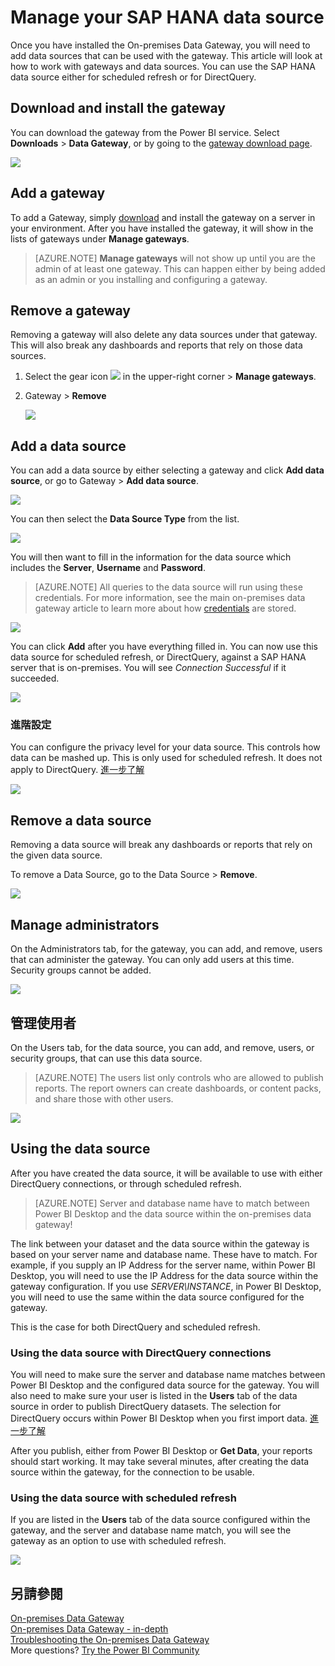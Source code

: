 <properties
pageTitle="Manage your SAP HANA data source"
description="How to manage the on-premises data gateway and data sources that belong to that gateway. This article is specific to SAP HANA."
services="powerbi"
documentationCenter=""
authors="guyinacube"
manager="erikre"
backup=""
editor=""
tags=""
qualityFocus="no"
qualityDate=""/>

<tags
ms.service="powerbi"
ms.devlang="NA"
ms.topic="article"
ms.tgt_pltfrm="na"
ms.workload="powerbi"
ms.date="10/01/2016"
ms.author="asaxton"/>
# Manage your SAP HANA data source

Once you have installed the On-premises Data Gateway, you will need to add data sources that can be used with the gateway. This article will look at how to work with gateways and data sources. You can use the SAP HANA data source either for scheduled refresh or for DirectQuery.

## Download and install the gateway

You can download the gateway from the Power BI service. Select <bpt id="p1">**</bpt>Downloads<ept id="p1">**</ept><ph id="ph1"> &gt; </ph><bpt id="p2">**</bpt>Data Gateway<ept id="p2">**</ept>, or by going to the <bpt id="p3">[</bpt>gateway download page<ept id="p3">](https://go.microsoft.com/fwlink/?LinkId=698861)</ept>.

![](media/powerbi-gateway-onprem/powerbi-download-data-gateway.png)

## Add a gateway

To add a Gateway, simply <bpt id="p1">[</bpt>download<ept id="p1">](https://go.microsoft.com/fwlink/?LinkId=698861)</ept> and install the gateway on a server in your environment. After you have installed the gateway, it will show in the lists of gateways under <bpt id="p1">**</bpt>Manage gateways<ept id="p1">**</ept>.

> [AZURE.NOTE] <bpt id="p1">**</bpt>Manage gateways<ept id="p1">**</ept> will not show up until you are the admin of at least one gateway. This can happen either by being added as an admin or you installing and configuring a gateway.

## Remove a gateway

Removing a gateway will also delete any data sources under that gateway.  This will also break any dashboards and reports that rely on those data sources.

1.  Select the gear icon <ph id="ph1">![](media/powerbi-gateway-enterprise-manage/pbi_gearicon.png)</ph> in the upper-right corner &gt; <bpt id="p1">**</bpt>Manage gateways<ept id="p1">**</ept>.

2.  Gateway &gt; <bpt id="p1">**</bpt>Remove<ept id="p1">**</ept>

    ![](media/powerbi-gateway-enterprise-manage/datasourcesettings7.png)

## Add a data source

You can add a data source by either selecting a gateway and click <bpt id="p1">**</bpt>Add data source<ept id="p1">**</ept>, or go to Gateway &gt; <bpt id="p2">**</bpt>Add data source<ept id="p2">**</ept>.

![](media/powerbi-gateway-enterprise-manage/datasourcesettings1.png)

You can then select the <bpt id="p1">**</bpt>Data Source Type<ept id="p1">**</ept> from the list.

![](media/powerbi-gateway-enterprise-manage/datasourcesettings2-sap.png)

You will then want to fill in the information for the data source which includes the <bpt id="p1">**</bpt>Server<ept id="p1">**</ept>, <bpt id="p2">**</bpt>Username<ept id="p2">**</ept> and <bpt id="p3">**</bpt>Password<ept id="p3">**</ept>. 

> [AZURE.NOTE] All queries to the data source will run using these credentials. For more information, see the main on-premises data gateway article to learn more about how <bpt id="p1">[</bpt>credentials<ept id="p1">](powerbi-gateway-onprem.md#credentials)</ept> are stored.

![](media/powerbi-gateway-enterprise-manage/datasourcesettings3-sap.png)

You can click <bpt id="p1">**</bpt>Add<ept id="p1">**</ept> after you have everything filled in.  You can now use this data source for scheduled refresh, or DirectQuery, against a SAP HANA server that is on-premises. You will see <bpt id="p1">*</bpt>Connection Successful<ept id="p1">*</ept> if it succeeded.

![](media/powerbi-gateway-enterprise-manage/datasourcesettings4.png)

### 進階設定

You can configure the privacy level for your data source. This controls how data can be mashed up. This is only used for scheduled refresh. It does not apply to DirectQuery. [進一步了解](https://support.office.com/article/Privacy-levels-Power-Query-CC3EDE4D-359E-4B28-BC72-9BEE7900B540)

![](media/powerbi-gateway-enterprise-manage/datasourcesettings9.png)

## Remove a data source

Removing a data source will break any dashboards or reports that rely on the given data source.  

To remove a Data Source, go to the Data Source &gt; <bpt id="p1">**</bpt>Remove<ept id="p1">**</ept>.

![](media/powerbi-gateway-enterprise-manage/datasourcesettings6.png)

## Manage administrators

On the Administrators tab, for the gateway, you can add, and remove, users that can administer the gateway. You can only add users at this time. Security groups cannot be added.

![](media/powerbi-gateway-enterprise-manage/datasourcesettings8.png)

## 管理使用者

On the Users tab, for the data source, you can add, and remove, users, or security groups, that can use this data source.

> [AZURE.NOTE] The users list only controls who are allowed to publish reports. The report owners can create dashboards, or content packs, and share those with other users.

![](media/powerbi-gateway-enterprise-manage/datasourcesettings5.png)

## Using the data source

After you have created the data source, it will be available to use with either DirectQuery connections, or through scheduled refresh. 

> [AZURE.NOTE] Server and database name have to match between Power BI Desktop and the data source within the on-premises data gateway!

The link between your dataset and the data source within the gateway is based on your server name and database name. These have to match. For example, if you supply an IP Address for the server name, within Power BI Desktop, you will need to use the IP Address for the data source within the gateway configuration. If you use <bpt id="p1">*</bpt>SERVER\INSTANCE<ept id="p1">*</ept>, in Power BI Desktop, you will need to use the same within the data source configured for the gateway.

This is the case for both DirectQuery and scheduled refresh.

### Using the data source with DirectQuery connections

You will need to make sure the server and database name matches between Power BI Desktop and the configured data source for the gateway. You will also need to make sure your user is listed in the <bpt id="p1">**</bpt>Users<ept id="p1">**</ept> tab of the data source in order to publish DirectQuery datasets. The selection for DirectQuery occurs within Power BI Desktop when you first import data. [進一步了解](powerbi-desktop-use-directquery.md)

After you publish, either from Power BI Desktop or <bpt id="p1">**</bpt>Get Data<ept id="p1">**</ept>, your reports should start working. It may take several minutes, after creating the data source within the gateway, for the connection to be usable.

### Using the data source with scheduled refresh

If you are listed in the <bpt id="p1">**</bpt>Users<ept id="p1">**</ept> tab of the data source configured within the gateway, and the server and database name match, you will see the gateway as an option to use with scheduled refresh.

![](media/powerbi-gateway-enterprise-manage/powerbi-gateway-enterprise-schedule-refresh.png)

## 另請參閱

[On-premises Data Gateway](powerbi-gateway-onprem.md)  
[On-premises Data Gateway - in-depth](powerbi-gateway-onprem-indepth.md)  
[Troubleshooting the On-premises Data Gateway](powerbi-gateway-onprem-tshoot.md)  
More questions? [Try the Power BI Community](http://community.powerbi.com/)